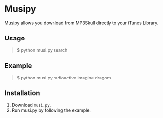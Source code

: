 Musipy
======

Musipy allows you download from MP3Skull directly to your iTunes Library.

Usage
-----

> $ python musi.py search

Example
-------

> $ python musi.py radioactive imagine dragons

Installation
-------------

1) Download `musi.py`.
2) Run musi.py by following the example.
